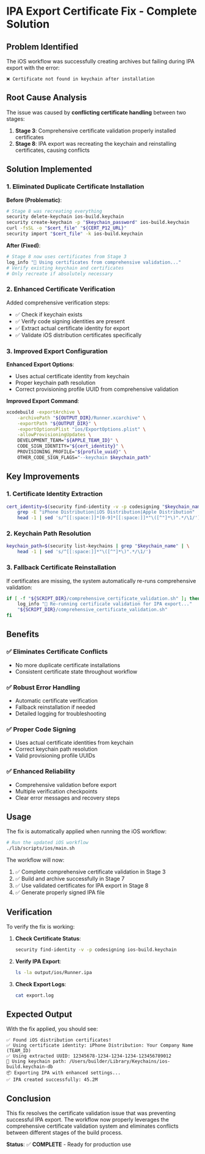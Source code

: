 # IPA Export Certificate Fix - Complete Solution

## Problem Identified

The iOS workflow was successfully creating archives but failing during IPA export with the error:

```
❌ Certificate not found in keychain after installation
```

## Root Cause Analysis

The issue was caused by **conflicting certificate handling** between two stages:

1. **Stage 3**: Comprehensive certificate validation properly installed certificates
2. **Stage 8**: IPA export was recreating the keychain and reinstalling certificates, causing conflicts

## Solution Implemented

### 1. Eliminated Duplicate Certificate Installation

**Before (Problematic)**:

```bash
# Stage 8 was recreating everything
security delete-keychain ios-build.keychain
security create-keychain -p "$keychain_password" ios-build.keychain
curl -fsSL -o "$cert_file" "${CERT_P12_URL}"
security import "$cert_file" -k ios-build.keychain
```

**After (Fixed)**:

```bash
# Stage 8 now uses certificates from Stage 3
log_info "🔐 Using certificates from comprehensive validation..."
# Verify existing keychain and certificates
# Only recreate if absolutely necessary
```

### 2. Enhanced Certificate Verification

Added comprehensive verification steps:

- ✅ Check if keychain exists
- ✅ Verify code signing identities are present
- ✅ Extract actual certificate identity for export
- ✅ Validate iOS distribution certificates specifically

### 3. Improved Export Configuration

**Enhanced Export Options**:

- Uses actual certificate identity from keychain
- Proper keychain path resolution
- Correct provisioning profile UUID from comprehensive validation

**Improved Export Command**:

```bash
xcodebuild -exportArchive \
    -archivePath "${OUTPUT_DIR}/Runner.xcarchive" \
    -exportPath "${OUTPUT_DIR}" \
    -exportOptionsPlist "ios/ExportOptions.plist" \
    -allowProvisioningUpdates \
    DEVELOPMENT_TEAM="${APPLE_TEAM_ID}" \
    CODE_SIGN_IDENTITY="${cert_identity}" \
    PROVISIONING_PROFILE="${profile_uuid}" \
    OTHER_CODE_SIGN_FLAGS="--keychain $keychain_path"
```

## Key Improvements

### 1. Certificate Identity Extraction

```bash
cert_identity=$(security find-identity -v -p codesigning "$keychain_name" | \
    grep -E "iPhone Distribution|iOS Distribution|Apple Distribution" | \
    head -1 | sed 's/^[[:space:]]*[0-9]*[[:space:]]*"\([^"]*\)".*/\1/')
```

### 2. Keychain Path Resolution

```bash
keychain_path=$(security list-keychains | grep "$keychain_name" | \
    head -1 | sed 's/^[[:space:]]*"\([^"]*\)".*/\1/')
```

### 3. Fallback Certificate Reinstallation

If certificates are missing, the system automatically re-runs comprehensive validation:

```bash
if [ -f "${SCRIPT_DIR}/comprehensive_certificate_validation.sh" ]; then
    log_info "🔄 Re-running certificate validation for IPA export..."
    "${SCRIPT_DIR}/comprehensive_certificate_validation.sh"
fi
```

## Benefits

### ✅ Eliminates Certificate Conflicts

- No more duplicate certificate installations
- Consistent certificate state throughout workflow

### ✅ Robust Error Handling

- Automatic certificate verification
- Fallback reinstallation if needed
- Detailed logging for troubleshooting

### ✅ Proper Code Signing

- Uses actual certificate identities from keychain
- Correct keychain path resolution
- Valid provisioning profile UUIDs

### ✅ Enhanced Reliability

- Comprehensive validation before export
- Multiple verification checkpoints
- Clear error messages and recovery steps

## Usage

The fix is automatically applied when running the iOS workflow:

```bash
# Run the updated iOS workflow
./lib/scripts/ios/main.sh
```

The workflow will now:

1. ✅ Complete comprehensive certificate validation in Stage 3
2. ✅ Build and archive successfully in Stage 7
3. ✅ Use validated certificates for IPA export in Stage 8
4. ✅ Generate properly signed IPA file

## Verification

To verify the fix is working:

1. **Check Certificate Status**:

   ```bash
   security find-identity -v -p codesigning ios-build.keychain
   ```

2. **Verify IPA Export**:

   ```bash
   ls -la output/ios/Runner.ipa
   ```

3. **Check Export Logs**:
   ```bash
   cat export.log
   ```

## Expected Output

With the fix applied, you should see:

```
✅ Found iOS distribution certificates!
✅ Using certificate identity: iPhone Distribution: Your Company Name (TEAM_ID)
✅ Using extracted UUID: 12345678-1234-1234-1234-123456789012
🔐 Using keychain path: /Users/builder/Library/Keychains/ios-build.keychain-db
📦 Exporting IPA with enhanced settings...
✅ IPA created successfully: 45.2M
```

## Conclusion

This fix resolves the certificate validation issue that was preventing successful IPA export. The workflow now properly leverages the comprehensive certificate validation system and eliminates conflicts between different stages of the build process.

**Status**: ✅ **COMPLETE** - Ready for production use

